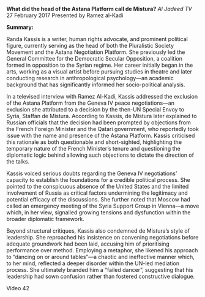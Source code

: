**What did the head of the Astana Platform call de Mistura?** _Al Jadeed TV_ 27 February 2017 Presented by Ramez al-Kadi

**Summary:**

Randa Kassis is a writer, human rights advocate, and prominent political figure, currently serving as the head of both the Pluralistic Society Movement and the Astana Negotiation Platform. She previously led the General Committee for the Democratic Secular Opposition, a coalition formed in opposition to the Syrian regime. Her career initially began in the arts, working as a visual artist before pursuing studies in theatre and later conducting research in anthropological psychology—an academic background that has significantly informed her socio-political analysis.

In a televised interview with Ramez Al-Kadi, Kassis addressed the exclusion of the Astana Platform from the Geneva IV peace negotiations—an exclusion she attributed to a decision by the then-UN Special Envoy to Syria, Staffan de Mistura. According to Kassis, de Mistura later explained to Russian officials that the decision had been prompted by objections from the French Foreign Minister and the Qatari government, who reportedly took issue with the name and presence of the Astana Platform. Kassis criticised this rationale as both questionable and short-sighted, highlighting the temporary nature of the French Minister’s tenure and questioning the diplomatic logic behind allowing such objections to dictate the direction of the talks.

Kassis voiced serious doubts regarding the Geneva IV negotiations’ capacity to establish the foundations for a credible political process. She pointed to the conspicuous absence of the United States and the limited involvement of Russia as critical factors undermining the legitimacy and potential efficacy of the discussions. She further noted that Moscow had called an emergency meeting of the Syria Support Group in Vienna—a move which, in her view, signalled growing tensions and dysfunction within the broader diplomatic framework.

Beyond structural critiques, Kassis also condemned de Mistura’s style of leadership. She reproached his insistence on convening negotiations before adequate groundwork had been laid, accusing him of prioritising performance over method. Employing a metaphor, she likened his approach to “dancing on or around tables”—a chaotic and ineffective manner which, to her mind, reflected a deeper disorder within the UN-led mediation process. She ultimately branded him a “failed dancer”, suggesting that his leadership had sown confusion rather than fostered constructive dialogue.

Video 42